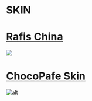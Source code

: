 # SKIN

# [Rafis China](https://mega.nz/file/Gvw3UaLL#Da2MEuYKjiZoUzbI-2329oSXKuTi2II3zkw-b7A-NY4)
[![](https://img.youtube.com/vi/tyjpwYUEMYA/0.jpg)](https://www.youtube.com/watch?v=tyjpwYUEMYA)



# [ChocoPafe Skin](https://mega.nz/file/D34DgZxa#sLKPkIiNSd5yoGwhfnOm0gUkPEWttmKZaocWsW-nM8g)
![alt](https://i.imgur.com/CAkPhvu.png)



